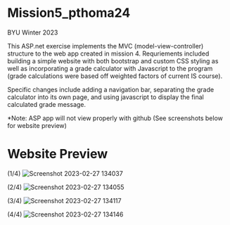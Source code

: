 # Mission5_pthoma24
BYU Winter 2023

This ASP.net exercise implements the MVC (model-view-controller) structure to the web app created in mission 4. Requriements included building a simple website with both bootstrap and custom CSS styling as well as incorporating a grade calculator with Javascript to the program (grade calculations were based off weighted factors of current IS course).

Specific changes include adding a navigation bar, separating the grade calculator into its own page, and using javascript to display the final calculated grade message.

*Note: ASP app will not view properly with github (See screenshots below for website preview)

# Website Preview

(1/4)
![Screenshot 2023-02-27 134037](https://user-images.githubusercontent.com/103624496/221684158-2ed99515-ce4b-480b-82ea-9bd0a2598450.png)

(2/4)
![Screenshot 2023-02-27 134055](https://user-images.githubusercontent.com/103624496/221684330-56ee11da-f00a-478c-b262-df90a7225aaa.png)

(3/4)
![Screenshot 2023-02-27 134117](https://user-images.githubusercontent.com/103624496/221684512-0ea3e56a-24a8-47d4-920e-4493fa66828f.png)

(4/4)
![Screenshot 2023-02-27 134146](https://user-images.githubusercontent.com/103624496/221684595-910d0669-a475-4d67-a920-799b2fb8f971.png)
